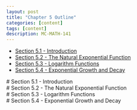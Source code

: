 ```yaml
---
layout: post
title: "Chapter 5 Outline"
categories: [content]
tags: [content]
description: MC-MATH-141
---
```

* [Section 5.1 - Introduction](#s1)
* [Section 5.2 - The Natural Exponential Function](#s2)
* [Section 5.3 - Logarithm Functions](#s3)
* [Section 5.4 - Exponential Growth and Decay](#s4)

<div id='s1'/>
# Section 5.1 - Introduction

<div id='s2'/>
# Section 5.2 - The Natural Exponential Function

<div id='s3'/>
# Section 5.3 - Logarithm Functions

<div id='s4'/>
# Section 5.4 - Exponential Growth and Decay
